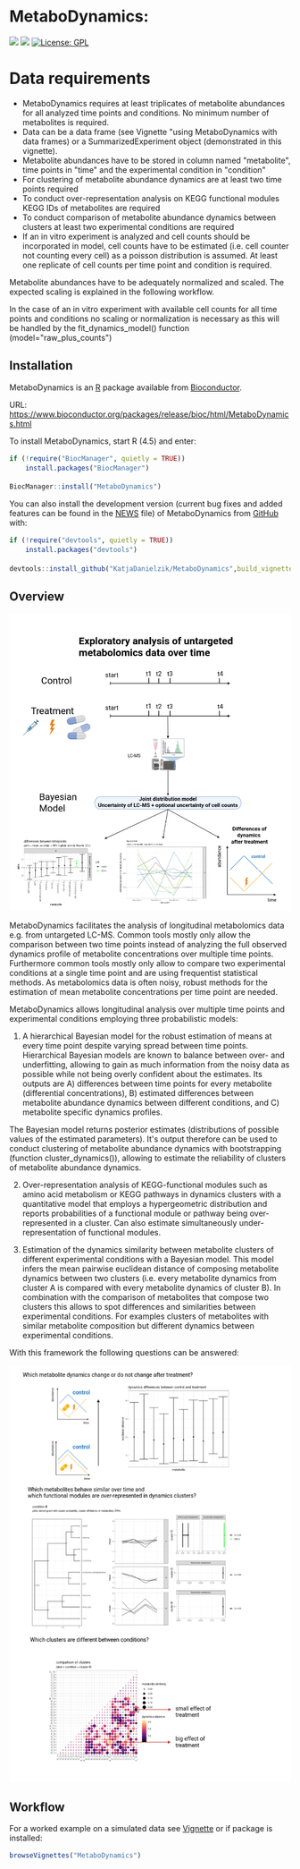 
# MetaboDynamics:
[![](https://img.shields.io/badge/lifecycle-stable-brightgreen.svg)](https://lifecycle.r-lib.org/articles/stages.html#stable)
[![](https://img.shields.io/badge/doi-10.18129/B9.bioc.MetaboDynamics%20-yellow.svg)](https://doi.org/10.18129/B9.bioc.MetaboDynamics )
[![License: GPL](https://img.shields.io/badge/license-GPL-blue.svg)](https://cran.r-project.org/web/licenses/GPL)


# Data requirements
- MetaboDynamics requires at least triplicates of metabolite abundances for all
analyzed time points and conditions. No minimum number of metabolites is required.
- Data can be a data frame (see Vignette "using MetaboDynamics with data frames)
or a SummarizedExperiment object (demonstrated in this vignette).
- Metabolite abundances have to be stored in column named "metabolite", time points
in "time" and the experimental condition in "condition"
- For clustering of metabolite abundance dynamics are at least two time points required
- To conduct over-representation analysis on KEGG functional modules KEGG IDs of
metabolites are required
- To conduct comparison of metabolite abundance dynamics between clusters at least
two experimental conditions are required
- If an in vitro experiment is analyzed and cell counts should be incorporated in model, 
cell counts have to be estimated (i.e. cell counter not counting every cell) as a
poisson distribution is assumed. At least one replicate of cell counts per time
point and condition is required. 

Metabolite abundances have to be adequately normalized and scaled.
The expected scaling is explained in the following workflow. 

In the case of an in vitro experiment with available cell counts for all time points
and conditions no scaling or normalization is necessary as this will be handled
by the fit_dynamics_model() function (model="raw_plus_counts")

## Installation

MetaboDynamics is an [R](https://cran.r-project.org/) package available
from [Bioconductor](https://www.bioconductor.org).

URL: https://www.bioconductor.org/packages/release/bioc/html/MetaboDynamics.html 

To install MetaboDynamics, start R (4.5) and enter:

``` r
if (!require("BiocManager", quietly = TRUE))
    install.packages("BiocManager")

BiocManager::install("MetaboDynamics")
```
You can also install the development version (current bug fixes and added features
can be found in the [NEWS](https://github.com/KatjaDanielzik/MetaboDynamics/blob/main/inst/NEWS.md) 
file) of MetaboDynamics from
[GitHub](https://github.com/) with:

``` r
if (!require("devtools", quietly = TRUE))
    install.packages("devtools")

devtools::install_github("KatjaDanielzik/MetaboDynamics",build_vignettes=TRUE)
```

## Overview
![](man/figures/README-MetaboDynamics_graphical_abstract.png)

MetaboDynamics facilitates the analysis of longitudinal metabolomics
data e.g. from untargeted LC-MS. Common tools mostly only allow the comparison
between two time points instead of analyzing the full observed dynamics profile
of metabolite concentrations over multiple time points. Furthermore common tools
mostly only allow to compare two experimental conditions at a single time point
and are using frequentist statistical methods. As metabolomics data is often noisy,
robust methods for the estimation of mean metabolite concentrations per time point
are needed. 

MetaboDynamics allows longitudinal analysis over
multiple time points and experimental conditions employing three
probabilistic models:

1)  A hierarchical Bayesian model for the robust estimation of means at
    every time point despite varying spread between time points. Hierarchical
    Bayesian models are known to balance between over- and underfitting, allowing
    to gain as much information from the noisy data as possible while not being overly
    confident about the estimates. Its outputs are A) differences between time 
    points for every metabolite (differential concentrations), B) estimated
    differences between metabolite abundance dynamics between different conditions,
    and C) metabolite specific dynamics profiles.
    
The Bayesian model returns posterior estimates (distributions of possible
values of the estimated parameters). It's output therefore can be used to
conduct clustering of metabolite abundance dynamics with bootstrapping (function
cluster_dynamics()), allowing to estimate the reliability of clusters of metabolite
abundance dynamics. 

2)  Over-representation analysis of KEGG-functional modules such as amino acid
    metabolism or KEGG pathways in dynamics clusters with a quantitative model 
    that employs a hypergeometric distribution and reports probabilities of a 
    functional module or pathway being over-represented in a cluster. Can also 
    estimate simultaneously under-representation of functional modules.

3)  Estimation of the dynamics similarity between metabolite clusters of 
    different experimental conditions with a Bayesian model. This model infers 
    the mean pairwise euclidean distance of composing metabolite dynamics between 
    two clusters (i.e. every metabolite dynamics from cluster A is compared with 
    every metabolite dynamics of cluster B). In combination with the comparison of 
    metabolites that compose two clusters this allows to spot differences and 
    similarities between experimental conditions. For examples clusters of 
    metabolites with similar metabolite composition but different dynamics 
    between experimental conditions.
    
With this framework the following questions can be answered:
    
![](man/figures/README-MetaboDynamics_questions.png)


## Workflow

For a worked example on a simulated data see [Vignette](https://www.bioconductor.org/packages/devel/bioc/vignettes/MetaboDynamics/inst/doc/MetaboDynamics.html) or if package is installed:

``` r
browseVignettes("MetaboDynamics")
```